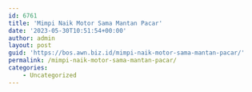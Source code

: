 ```yaml
---
id: 6761
title: 'Mimpi Naik Motor Sama Mantan Pacar'
date: '2023-05-30T10:51:54+00:00'
author: admin
layout: post
guid: 'https://bos.awn.biz.id/mimpi-naik-motor-sama-mantan-pacar/'
permalink: /mimpi-naik-motor-sama-mantan-pacar/
categories:
    - Uncategorized
---
```


